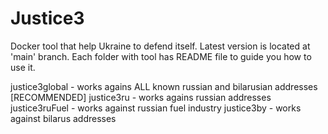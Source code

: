 # Justice3
Docker tool that help Ukraine to defend itself.
Latest version is located at 'main' branch.
Each folder with tool has README file to guide you how to use it.

justice3global - works agains ALL known russian and bilarusian addresses [RECOMMENDED]
justice3ru - works agains russian addresses
justice3ruFuel - works against russian fuel industry
justice3by - works against bilarus addresses

